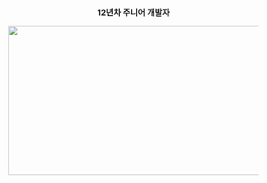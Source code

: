 <div align="center">
  
### <a href="https://www.solve-nyang.com" style="text-decoration: none; color: inherit;">12년차 주니어 개발자</a>

<a href="https://solved.ac/yklovejesus">
  <img src="https://api.solve-nyang.com/compose/yklovejesus" width="600" height="300"/>
</a>

</div>
